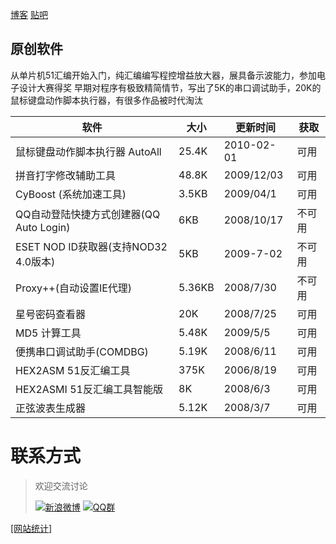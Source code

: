 [博客](http://www.cinzy.com)   [贴吧](https://tieba.baidu.com/cinzy) 

## 原创软件
从单片机51汇编开始入门，纯汇编编写程控增益放大器，展具备示波能力，参加电子设计大赛得奖
早期对程序有极致精简情节，写出了5K的串口调试助手，20K的鼠标键盘动作脚本执行器，有很多作品被时代淘汰

| 软件                            | 大小     | 更新时间       | 获取  |
| ----------------------------- | ------ | ---------- | --- |
| 鼠标键盘动作脚本执行器 AutoAll           | 25.4K  | 2010-02-01 | 可用  |
| 拼音打字修改辅助工具                    | 48.8K  | 2009/12/03 | 可用  |
| CyBoost (系统加速工具)              | 3.5KB  | 2009/04/1  | 可用  |
| QQ自动登陆快捷方式创建器(QQ Auto Login)  | 6KB    | 2008/10/17 | 不可用 |
| ESET NOD ID获取器(支持NOD32 4.0版本) | 5KB    | 2009-7-02  | 不可用 |
| Proxy++(自动设置IE代理)             | 5.36KB | 2008/7/30  | 不可用 |
| 星号密码查看器                       | 20K    | 2008/7/25  | 可用  |
| MD5 计算工具                      | 5.48K  | 2009/5/5   | 可用  |
| 便携串口调试助手(COMDBG)              | 5.19K  | 2008/6/11  | 可用  |
| HEX2ASM 51反汇编工具               | 375K   | 2006/8/19  | 可用  |
| HEX2ASMI 51反汇编工具智能版           | 8K     | 2008/6/3   | 可用  |
| 正弦波表生成器                       | 5.12K  | 2008/3/7   | 可用  |

# 联系方式

> 欢迎交流讨论
>
> [![新浪微博](https://cinzy.github.io/picx-images-hosting/sina_weibo22x22.1lbowbwzxn.webp)](https://weibo.com/u/1719478201) [![QQ群](https://pub.idqqimg.com/wpa/images/group.png)](https://qm.qq.com/cgi-bin/qm/qr?k=NOdmlPd_BSVTG4FPbq9z1BisjR7lcBg-&jump_from=webapi&authKey=2DsccVNFlTlJ8M58VpasTuCRqOqCLLDai1r2LJwNj4+0S8/C8zAl+11wpd0eYLxR) 

<p id=user-content-liuyantome></p>

[\[网站统计](https://clicky.com/?site_id=101457243)[\]](https://clicky.com/?site_id=101457243&sitekey=88445d38b6fc6aeb)

<!-- ##{"script":"<script>document.getElementById('user-content-liuyantome').innerHTML='<input type=text id=myInput placeholder=请给我留言...> <a id=mySend style=cursor:pointer onclick=fetchUrl()>发送</a>';function fetchUrl() {fetch('https://ifconfig.me/all.json').then(res => res.json()).then((ipdata) => {var boxVal=document.getElementById('myInput').value;var inputVal = ipdata.ip_addr+':'+boxVal;console.log(inputVal);const url = 'https://api.day.app/AKry5gqYzpJNszHpZFsVPQ/' + inputVal;fetch(url).then(response => response.json()).then(data => {if(data.message == 'success' ){orgText=boxVal;document.getElementById('myInput').value = '信息已送达';setTimeout(function(){document.getElementById('myInput').value = orgText;},2000);}console.log(data);}).catch(error => console.error('Error fetching the URL:', error));})}</script>"}## -->